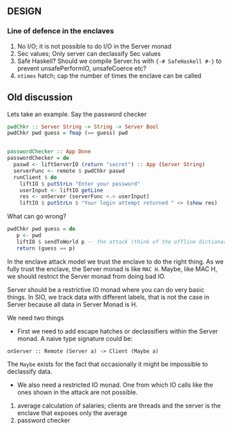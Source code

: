 ## DESIGN

### Line of defence in the enclaves

1. No I/O; it is not possible to do I/O in the Server monad
2. Sec values; Only server can declassify Sec values
3. Safe Haskell? Should we compile Server.hs with `{-# SafeHaskell #-}` to prevent unsafePerformIO, unsafeCoerce etc?
4. `ntimes` hatch; cap the number of times the enclave can be called

## Old discussion

Lets take an example. Say the password checker

```haskell
pwdChkr :: Server String -> String -> Server Bool
pwdChkr pwd guess = fmap (== guess) pwd


passwordChecker :: App Done
passwordChecker = do
  paswd <- liftServerIO (return "secret") :: App (Server String)
  serverFunc <- remote $ pwdChkr paswd
  runClient $ do
    liftIO $ putStrLn "Enter your password"
    userInput <- liftIO getLine
    res <- onServer (serverFunc <.> userInput)
    liftIO $ putStrLn $ "Your login attempt returned " <> (show res)
```

What can go wrong?

```haskell
pwdChkr pwd guess = do
   p <- pwd
   liftIO $ sendToWorld p -- the attack (think of the offline dictionary attack)
   return (guess == p)
```

In the enclave attack model we trust the enclave to do the right thing. As we fully trust the enclave, the Server monad is like `MAC H`. Maybe, like MAC H, we should restrict the Server monad from doing bad IO.

Server should be a restrictive IO monad where you can do very basic things. In SIO, we track data with different labels, that is not the case in Server because all data in 
Server Monad is H.

We need two things
- First we need to add escape hatches or declassifiers within the Server monad. A naive type signature could be:

```
onServer :: Remote (Server a) -> Client (Maybe a)
```

 The `Maybe` exists for the fact that occasionally it might be impossible to declassify data.
 
- We also need a restricted IO monad. One from which IO calls like the ones shown in the attack are not possible.



1. average calculation of salaries; clients are threads and the server is the enclave that exposes only the average
2. password checker
